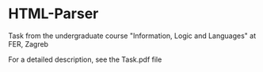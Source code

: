 # HTML-Parser
Task from the undergraduate course "Information, Logic and Languages" at FER, Zagreb

For a detailed description, see the Task.pdf file
